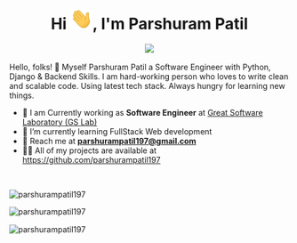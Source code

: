 
<h1 align="center">Hi <img src="https://raw.githubusercontent.com/pik1989/pik1989/main/Images/Hi.gif" width="40px" />, I'm Parshuram Patil</h1>

<!-- Typing SVG by DenverCoder1 - https://github.com/DenverCoder1/readme-typing-svg -->
<p align="center">
  <a href="https://github.com/pik1989"><img src="https://readme-typing-svg.herokuapp.com?lines=Software+Engineer;3%2B+years+of+coding+experience;Always+learning+new+things&center=true&width=380&height=45"></a>
</p>

Hello, folks! 👋 Myself Parshuram Patil a Software Engineer with Python, Django & Backend Skills. I am hard-working person who loves to write clean and scalable code. Using latest tech stack. Always hungry for learning new things.

- 🔭 I am Currently working as **Software Engineer** at [Great Software Laboratory (GS Lab)](https://www.gslab.com/)
- 🌱 I’m currently learning FullStack Web development
- 💬 Reach me at **parshurampatil197@gmail.com** 
- 👨‍💻 All of my projects are available at https://github.com/parshurampatil197 



<br/><p><img src="https://github-readme-stats.vercel.app/api/top-langs/?username=parshurampatil197&theme=blue-green" alt="parshurampatil197" /></p>

<p><img src="https://github-readme-streak-stats.herokuapp.com/?user=parshurampatil197" alt="parshurampatil197" /></p>
<p><img align="center" src="https://github-readme-stats.vercel.app/api?username=parshurampatil197&theme=blue-green" alt="parshurampatil197" /></p><br/>
